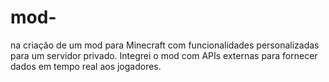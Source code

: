 # mod-
na criação de um mod para Minecraft com funcionalidades personalizadas para um servidor privado. Integrei o mod com APIs externas para fornecer dados em tempo real aos jogadores.

